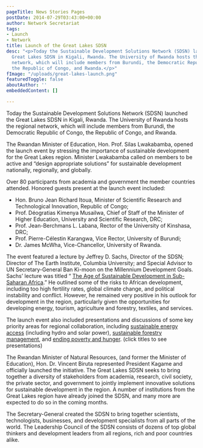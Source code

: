 ```yaml
---
pageTitle: News Stories Pages
postDate: 2014-07-29T03:43:00+00:00
author: Network Secretariat
tags:
- Launch
- Network
title: Launch of the Great Lakes SDSN
desc: "<p>Today the Sustainable Development Solutions Network (SDSN) launched the
  Great Lakes SDSN in Kigali, Rwanda. The University of Rwanda hosts the regional
  network, which will include members from Burundi, the Democratic Republic of Congo,
  the Republic of Congo, and Rwanda.</p>"
fImage: "/uploads/great-lakes-launch.png"
featuredToggle: false
aboutAuthor: ''
embeddedContent: []

---
```

Today the Sustainable Development Solutions Network (SDSN) launched the Great Lakes SDSN in Kigali, Rwanda. The University of Rwanda hosts the regional network, which will include members from Burundi, the Democratic Republic of Congo, the Republic of Congo, and Rwanda.

The Rwandan Minister of Education, Hon. Prof. Silas Lwakabamba, opened the launch event by stressing the importance of sustainable development for the Great Lakes region. Minister Lwakabamba called on members to be active and “design appropriate solutions” for sustainable development nationally, regionally, and globally.

Over 80 participants from academia and government the member countries attended. Honored guests present at the launch event included:

* Hon. Bruno Jean Richard Itoua, Minister of Scientific Research and Technological Innovation, Republic of Congo;
* Prof. Déogratias Kimenya Musailwa, Chief of Staff of the Minister of Higher Education, University and Scientific Research, DRC;
* Prof. Jean-Berchmans L. Labana, Rector of the University of Kinshasa, DRC;
* Prof. Pierre-Célestin Karangwa, Vice Rector, University of Burundi;
* Dr. James McWha, Vice-Chancellor, University of Rwanda.

The event featured a lecture by Jeffrey D. Sachs, Director of the SDSN; Director of The Earth Institute, Columbia University; and Special Advisor to UN Secretary-General Ban Ki-moon on the Millennium Development Goals. Sachs’ lecture was titled “ [The Age of Sustainable Development in Sub-Saharan Africa](http://beta.unsdsn.org/wp-content/uploads/2014/07/Launch-of-SDSN-GLA-July-28-2014.pdf).” He outlined some of the risks to African development, including too high fertility rates, global climate change, and political instability and conflict. However, he remained very positive in his outlook for development in the region, particularly given the opportunities for developing energy, tourism, agriculture and forestry, textiles, and services.

The launch event also included presentations and discussions of some key priority areas for regional collaboration, including [sustainable energy access](http://beta.unsdsn.org/wp-content/uploads/2014/07/Energy-and-Sustainable-Development-in-the-Great-Lakes-and-Eastern-Africa.pdf) (including hydro and solar power), [sustainable forestry management](http://beta.unsdsn.org/wp-content/uploads/2014/07/Presentation_SDSN-in-GLR-Launch.pdf), and [ending poverty and hunger](http://beta.unsdsn.org/wp-content/uploads/2014/07/PovertyHunger.pdf). (click titles to see presentations)

The Rwandan Minister of Natural Resources, (and former the Minister of Education), Hon. Dr. Vincent Biruta represented President Kagame and officially launched the initiative. The Great Lakes SDSN seeks to bring together a diversity of stakeholders from academia, research, civil society, the private sector, and government to jointly implement innovative solutions for sustainable development in the region. A number of institutions from the Great Lakes region have already joined the SDSN, and many more are expected to do so in the coming months.

The Secretary-General created the SDSN to bring together scientists, technologists, businesses, and development specialists from all parts of the world. The Leadership Council of the SDSN consists of dozens of top global thinkers and development leaders from all regions, rich and poor countries alike.